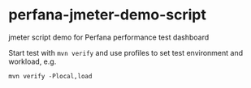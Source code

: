 # perfana-jmeter-demo-script
jmeter script demo for Perfana performance test dashboard

Start test with ```mvn verify``` and use profiles to set test environment and workload, e.g.

```
mvn verify -Plocal,load
```
